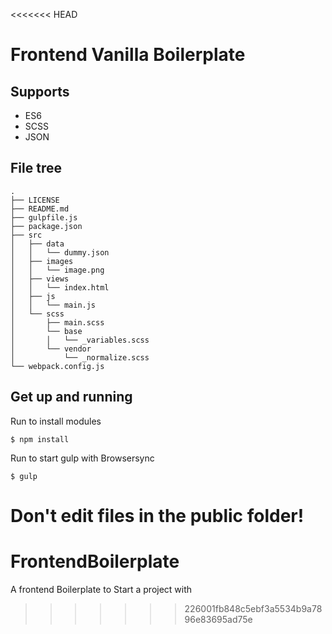 <<<<<<< HEAD
# Frontend Vanilla Boilerplate
## Supports
  * ES6
  * SCSS
  * JSON

## File tree
```
.
├── LICENSE
├── README.md
├── gulpfile.js
├── package.json
├── src
│   ├── data
│   │   └── dummy.json
│   ├── images
│   │   └── image.png
│   ├── views
│   │   └── index.html
│   ├── js
│   │   └── main.js
│   └── scss
│       ├── main.scss
│       └── base
│       │   └── _variables.scss
│       └── vendor
│           └── _normalize.scss
└── webpack.config.js
```

## Get up and running
 Run to install modules
 ```
 $ npm install
 ```

 Run to start gulp with Browsersync
 ```
 $ gulp
 ```

   __Don't edit files in the public folder!__
=======
# FrontendBoilerplate
A frontend Boilerplate to Start a project with 
>>>>>>> 226001fb848c5ebf3a5534b9a7896e83695ad75e
